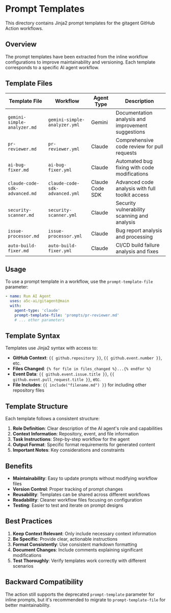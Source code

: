 # Prompt Templates

This directory contains Jinja2 prompt templates for the gitagent GitHub Action workflows.

## Overview

The prompt templates have been extracted from the inline workflow configurations to improve maintainability and versioning. Each template corresponds to a specific AI agent workflow.

## Template Files

| Template File | Workflow | Agent Type | Description |
|---------------|----------|------------|-------------|
| `gemini-simple-analyzer.md` | `gemini-simple-analyzer.yml` | Gemini | Documentation analysis and improvement suggestions |
| `pr-reviewer.md` | `pr-reviewer.yml` | Claude | Comprehensive code review for pull requests |
| `ai-bug-fixer.md` | `ai-bug-fixer.yml` | Claude | Automated bug fixing with code modifications |
| `claude-code-sdk-advanced.md` | `claude-code-sdk-advanced.yml` | Claude Code SDK | Advanced code analysis with full toolkit access |
| `security-scanner.md` | `security-scanner.yml` | Claude | Security vulnerability scanning and analysis |
| `issue-processor.md` | `issue-processor.yml` | Claude | Bug report analysis and processing |
| `auto-build-fixer.md` | `auto-build-fixer.yml` | Claude | CI/CD build failure analysis and fixes |

## Usage

To use a prompt template in a workflow, use the `prompt-template-file` parameter:

```yaml
- name: Run AI Agent
  uses: a5c-ai/gitagent@main
  with:
    agent-type: 'claude'
    prompt-template-file: 'prompts/pr-reviewer.md'
    # ... other parameters
```

## Template Syntax

Templates use Jinja2 syntax with access to:

- **GitHub Context**: `{{ github.repository }}`, `{{ github.event.number }}`, etc.
- **Files Changed**: `{% for file in files_changed %}...{% endfor %}`
- **Event Data**: `{{ github.event.issue.title }}`, `{{ github.event.pull_request.title }}`, etc.
- **File Includes**: `{{ include("filename.md") }}` for including other repository files

## Template Structure

Each template follows a consistent structure:

1. **Role Definition**: Clear description of the AI agent's role and capabilities
2. **Context Information**: Repository, event, and file information
3. **Task Instructions**: Step-by-step workflow for the agent
4. **Output Format**: Specific format requirements for generated content
5. **Important Notes**: Key considerations and constraints

## Benefits

- **Maintainability**: Easy to update prompts without modifying workflow files
- **Version Control**: Proper tracking of prompt changes
- **Reusability**: Templates can be shared across different workflows
- **Readability**: Cleaner workflow files focusing on configuration
- **Testing**: Easier to test and iterate on prompt designs

## Best Practices

1. **Keep Context Relevant**: Only include necessary context information
2. **Be Specific**: Provide clear, actionable instructions
3. **Format Consistently**: Use consistent markdown formatting
4. **Document Changes**: Include comments explaining significant modifications
5. **Test Thoroughly**: Verify templates work correctly with different scenarios

## Backward Compatibility

The action still supports the deprecated `prompt-template` parameter for inline prompts, but it's recommended to migrate to `prompt-template-file` for better maintainability. 